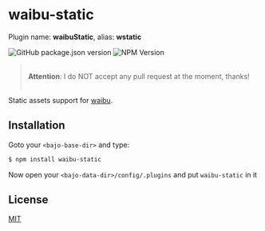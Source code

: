 # waibu-static

Plugin name: **waibuStatic**, alias: **wstatic**

![GitHub package.json version](https://img.shields.io/github/package-json/v/ardhi/waibu-static) ![NPM Version](https://img.shields.io/npm/v/waibu-static)

> <br />**Attention**: I do NOT accept any pull request at the moment, thanks!<br /><br />

Static assets support for [waibu](https://github.com/ardhi/waibu).

## Installation

Goto your ```<bajo-base-dir>``` and type:

```bash
$ npm install waibu-static
```

Now open your ```<bajo-data-dir>/config/.plugins``` and put ```waibu-static``` in it

## License

[MIT](LICENSE)
